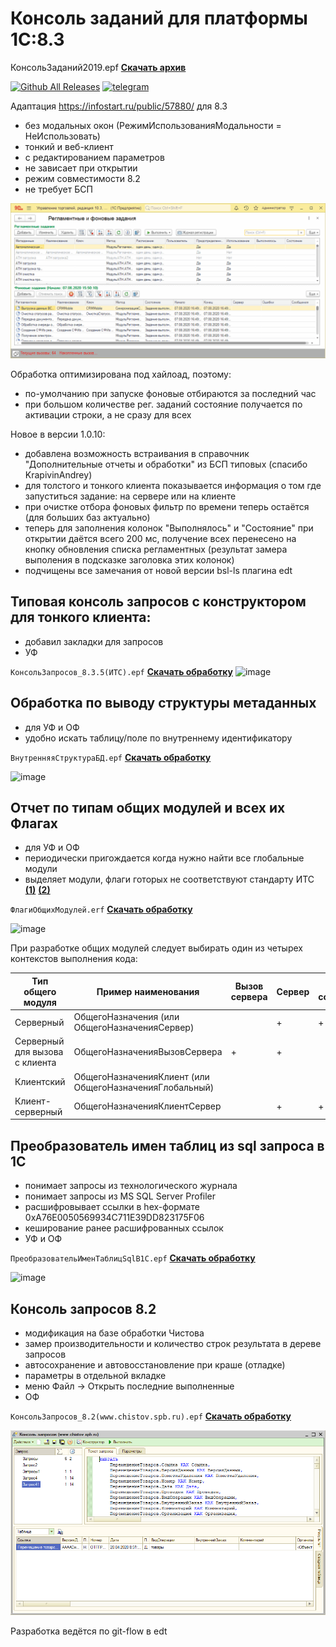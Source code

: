 # Консоль заданий для платформы 1С:8.3 

КонсольЗаданий2019.epf __[Скачать архив](https://github.com/kuzyara/JobsConsole2019.epf/releases/latest/download/JobsConsole2019.zip)__

[![Github All Releases](https://img.shields.io/github/downloads/kuzyara/JobsConsole2019.epf/total.svg)]() [![telegram](https://patrolavia.github.io/telegram-badge/chat.png)](https://teleg.run/KuzNikAl)

Адаптация https://infostart.ru/public/57880/ для 8.3 
* без модальных окон (РежимИспользованияМодальности = НеИспользовать)
* тонкий и веб-клиент
* с редактированием параметров
* не зависает при открытии
* режим совместимости 8.2
* не требует БСП

![image](Main/JobConsole2019.gif?raw=true)

Обработка оптимизирована под хайлоад, поэтому:
* по-умолчанию при запуске фоновые отбираются за последний час
* при большом количестве рег. заданий состояние получается по активации строки, а не сразу для всех

Новое в версии 1.0.10:
* добавлена возможность встраивания в справочник "Дополнительные отчеты и обработки" из БСП типовых (спасибо KrapivinAndrey)
* для толстого и тонкого клиента показывается информация о том где запуститься задание: на сервере или на клиенте
* при очистке отбора фоновых фильтр по времени теперь остаётся (для больших баз актуально)
* теперь для заполнения колонок "Выполнялось" и "Состояние" при открытии даётся всего 200 мс, получение всех перенесено на кнопку обновления списка регламентных (результат замера выполения в подсказке заголовка этих колонок)
* подчищены все замечания от новой версии bsl-ls плагина edt

## Типовая консоль запросов с конструктором для тонкого клиента:
* добавил закладки для запросов
* УФ

`КонсольЗапросов_8.3.5(ИТС).epf` __[Скачать обработку](https://github.com/kuzyara/JobsConsole2019.epf/raw/master/Обработки/КонсольЗапросов_8.3.5(ИТС).epf)__
![image](https://user-images.githubusercontent.com/2604430/50132733-22f2fb00-02bb-11e9-8f59-a7e9ee058f05.png)

## Обработка по выводу структуры метаданных
* для УФ и ОФ
* удобно искать таблицу/поле по внутреннему идентификатору

`ВнутренняяСтруктураБД.epf` __[Скачать обработку](https://github.com/kuzyara/JobsConsole2019.epf/raw/master/Обработки/ВнутренняяСтруктураБД.epf)__

![image](https://user-images.githubusercontent.com/2604430/62603889-6f15ad00-b929-11e9-8be8-57a7852830f7.png)

## Отчет по типам общих модулей и всех их Флагах
* для УФ и ОФ
* периодически пригождается когда нужно найти все глобальные модули
* выделяет модули, флаги готорых не соответствуют стандарту ИТС __[(1)](https://its.1c.ru/db/v8std/content/469/hdoc)__ __[(2)](https://1c-syntax.github.io/bsl-language-server/diagnostics/CommonModuleInvalidType/)__

`ФлагиОбщихМодулей.erf` __[Скачать обработку](https://github.com/kuzyara/JobsConsole2019.epf/raw/master/Обработки/ФлагиОбщихМодулей.erf)__

![image](https://user-images.githubusercontent.com/2604430/129529252-e7ae88e6-2afd-4638-a7d3-ba26d9470a61.png)

При разработке общих модулей следует выбирать один из четырех контекстов выполнения кода:

|Тип общего модуля | Пример наименования | Вызов сервера | Сервер | Внешнее соединение | Клиент(обычное приложение) | Клиент(управляемое приложение)|
| -- | -- | -- | -- | -- | -- | -- |
| Серверный | ОбщегоНазначения (или ОбщегоНазначенияСервер) |   | + | + | + |  
| Серверный для вызова с клиента | ОбщегоНазначенияВызовСервера | + | + |   |   |  
| Клиентский | ОбщегоНазначенияКлиент (или ОбщегоНазначенияГлобальный) |   |   |   | + | +
| Клиент-серверный | ОбщегоНазначенияКлиентСервер |   | + | + | + | +|

## Преобразователь имен таблиц из sql запроса в 1С
* понимает запросы из технологического журнала
* понимает запросы из MS SQL Server Profiler
* расшифровывает ссылки в hex-формате 0xA76E0050569934C711E39DD823175F06
* кеширование ранее расшифрованных ссылок
* УФ и ОФ

`ПреобразовательИменТаблицSqlВ1С.epf` __[Скачать обработку](https://github.com/kuzyara/JobsConsole2019.epf/raw/master/Обработки/ПреобразовательИменТаблицSqlВ1С.epf)__

![image](https://user-images.githubusercontent.com/2604430/129534878-3b10eafd-013e-4196-af25-8ee87392bc7c.png)

## Консоль запросов 8.2
* модификация на базе обработки Чистова
* замер производительности и количество строк результата в дереве запросов
* автосохранение и автовосстановление при краше (отладке)
* параметры в отдельной вкладке
* меню Файл -> Открыть последние выполненные
* ОФ

`КонсольЗапросов_8.2(www.chistov.spb.ru).epf` __[Скачать обработку](https://github.com/kuzyara/JobsConsole2019.epf/raw/master/Обработки/КонсольЗапросов_8.2(www.chistov.spb.ru).epf)__

![image](Main/QueryConcoleScreenshot.png?raw=true)

Разработка ведётся по git-flow в edt
